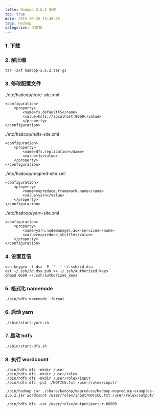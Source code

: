 ```yaml
---
title: Hadoop 2.6.2 安装
toc: true
date: 2015-10-20 15:45:55
tags: Hadoop
categories: 大数据
---
```




### 1. 下载
[]()

### 2. 解压缩
```
tar -zxf hadoop-2.6.2.tar.gz
```
### 3. 修改配置文件
./etc/hadoop/core-site.xml
```
<configuration>
  	<property>
      	<name>fs.defaultFS</name>
      	<value>hdfs://localhost:9000</value>
 	 	</property>
</configuration>
```
./etc/hadoop/hdfs-site.xml
```
<configuration>
    <property>
        <name>dfs.replication</name>
        <value>1</value>
    </property>
</configuration>
```
./etc/hadoop/mapred-site.xml
```
<configuration>
    <property>
        <name>mapreduce.framework.name</name>
        <value>yarn</value>
    </property>
</configuration>
```
./etc/hadoop/yarn-site.xml
```
<configuration>
    <property>
        <name>yarn.nodemanager.aux-services</name>
        <value>mapreduce_shuffle</value>
    </property>
</configuration>
```
### 4. 设置互信
```
ssh-keygen -t dsa -P '' -f ~/.ssh/id_dsa  
cat ~/.ssh/id_dsa.pub >> ~/.ssh/authorized_keys  
chmod 0600 ~/.ssh/authorized_keys
```
### 5. 格式化 namenode
```
./bin/hdfs namenode -format
```
### 6. 启动 yarn
```
./sbin/start-yarn.sh
```
### 7. 启动 hdfs
```
./sbin/start-dfs.sh
```
### 8. 执行 wordcount
```
./bin/hdfs dfs -mkdir /user  
./bin/hdfs dfs -mkdir /user/rolex  
./bin/hdfs dfs -mkdir /user/rolex/input  
./bin/hdfs dfs -put ./NOTICE.txt /user/rolex/input/  

./bin/hadoop jar ./share/hadoop/mapreduce/hadoop-mapreduce-examples-2.6.2.jar wordcount /user/rolex/input/NOTICE.txt /user/rolex/output/

./bin/hdfs dfs -cat /user/rolex/output/part-r-00000
```
